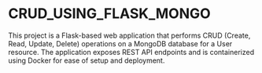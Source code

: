 # CRUD_USING_FLASK_MONGO
This project is a Flask-based web application that performs CRUD (Create, Read, Update, Delete) operations on a MongoDB database for a User resource. The application exposes REST API endpoints and is containerized using Docker for ease of setup and deployment.
